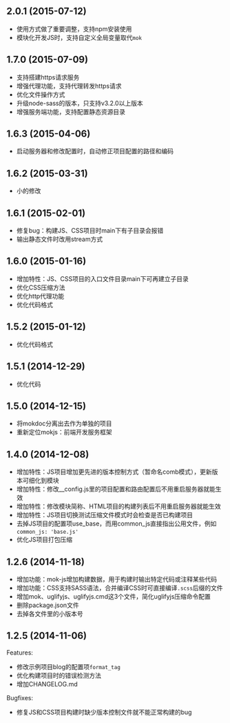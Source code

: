 ## 2.0.1 (2015-07-12)

  - 使用方式做了重要调整，支持npm安装使用
  - 模块化开发JS时，支持自定义全局变量取代`mok`

## 1.7.0 (2015-07-09)

  - 支持搭建https请求服务
  - 增强代理功能，支持代理转发https请求
  - 优化文件操作方式
  - 升级node-sass的版本，只支持v3.2.0以上版本
  - 增强服务端功能，支持配置静态资源目录

## 1.6.3 (2015-04-06)

  - 启动服务器和修改配置时，自动修正项目配置的路径和编码

## 1.6.2 (2015-03-31)

  - 小的修改

## 1.6.1 (2015-02-01)

  - 修复bug：构建JS、CSS项目时main下有子目录会报错
  - 输出静态文件时改用stream方式

## 1.6.0 (2015-01-16)

  - 增加特性：JS、CSS项目的入口文件目录main下可再建立子目录
  - 优化CSS压缩方法
  - 优化http代理功能
  - 优化代码格式

## 1.5.2 (2015-01-12)

  - 优化代码格式

## 1.5.1 (2014-12-29)

  - 优化代码

## 1.5.0 (2014-12-15)

  - 将mokdoc分离出去作为单独的项目
  - 重新定位mokjs：前端开发服务框架

## 1.4.0 (2014-12-08)

  - 增加特性：JS项目增加更先进的版本控制方式（暂命名comb模式），更新版本可细化到模块
  - 增加特性：修改__config.js里的项目配置和路由配置后不用重启服务器就能生效
  - 增加特性：修改模块简称、HTML项目的构建列表后不用重启服务器就能生效
  - 增加特性：JS项目切换测试压缩文件模式时会检查是否已构建项目
  - 去掉JS项目的配置项use_base，而用common_js直接指出公用文件，例如`common_js: 'base.js'`
  - 优化JS项目打包压缩

## 1.2.6 (2014-11-18)

  - 增加功能：mok-js增加构建数据，用于构建时输出特定代码或注释某些代码
  - 增加功能：CSS支持SASS语法，合并编译CSS时可直接编译`.scss`后缀的文件
  - 增加mok、uglifyjs、uglifyjs.cmd这3个文件，简化uglifyjs压缩命令配置
  - 删除package.json文件
  - 去掉各文件里的小版本号

## 1.2.5 (2014-11-06)

Features:

  - 修改示例项目blog的配置项`format_tag`
  - 优化构建项目时的错误检测方法
  - 增加CHANGELOG.md

Bugfixes:

  - 修复JS和CSS项目构建时缺少版本控制文件就不能正常构建的bug
